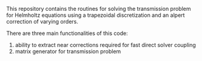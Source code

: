    This repository contains the routines for solving the
   transmission problem for Helmholtz equations 
   using a trapezoidal discretization and an alpert
   correction of varying orders.

   There are three main functionalities of this code:
   1. ability to extract near corrections required
      for fast direct solver coupling
   2. matrix generator for transmission problem
   

